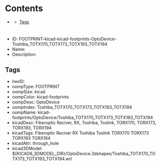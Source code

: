 



Contents
========

* [](#)
	* [Tags](#tags)

# 

- ID: FOOTPRINT-kicad-kicad-footprints-OptoDevice-Toshiba_TOTX170_TOTX173_TOTX193_TOTX194
- Name: 
- Description: 

## Tags

- hexID: 
- oompType: FOOTPRINT
- oompSize: kicad
- oompColor: kicad-footprints
- oompDesc: OptoDevice
- oompIndex: Toshiba_TOTX170_TOTX173_TOTX193_TOTX194
- oompName: kicad-footprints/OptoDevice/Toshiba_TOTX170_TOTX173_TOTX193_TOTX194
- kicadDesc: Fiberoptic Reciver, RX, Toshiba, Toslink, TORX170, TORX173, TORX193, TORX194
- kicadTags: Fiberoptic Reciver RX Toshiba Toslink TORX170 TORX173 TORX193 TORX194
- kicadAttr: through_hole
- kicad3DModel: ${KICAD6_3DMODEL_DIR}/OptoDevice.3dshapes/Toshiba_TOTX170_TOTX173_TOTX193_TOTX194.wrl
